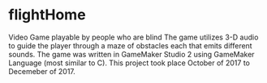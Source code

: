 # flightHome
Video Game playable by people who are blind
The game utilizes 3-D audio to guide the player through a maze of obstacles each that emits different sounds.  The game was written in GameMaker Studio 2 using GameMaker Language (most similar to C).  This project took place October of 2017 to Decemeber of 2017.
